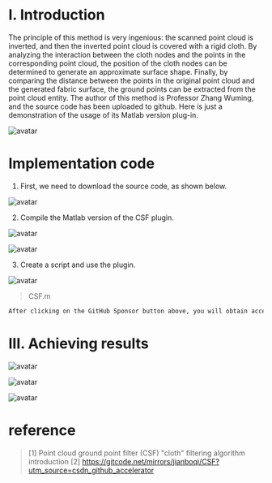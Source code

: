 #  I. Introduction 

 The principle of this method is very ingenious: the scanned point cloud is inverted, and then the inverted point cloud is covered with a rigid cloth. By analyzing the interaction between the cloth nodes and the points in the corresponding point cloud, the position of the cloth nodes can be determined to generate an approximate surface shape. Finally, by comparing the distance between the points in the original point cloud and the generated fabric surface, the ground points can be extracted from the point cloud entity. The author of this method is Professor Zhang Wuming, and the source code has been uploaded to github. Here is just a demonstration of the usage of its Matlab version plug-in. 

![avatar]( 20200328163646530.png) 

#  Implementation code 

1. First, we need to download the source code, as shown below. 

![avatar]( 4dd899c263b54417ba4cb24bb0700828.png) 

 2. Compile the Matlab version of the CSF plugin. 

![avatar]( 2fb691941daa40de8a8c95bba2859dda.png) 

 ![avatar]( c15527b9900e4beeba338074dfb6f9f7.png) 

 3. Create a script and use the plugin. 

![avatar]( 06ac07dbc2ff4791bb8af7475005e0de.png) 

>  CSF.m 

 ```python  
After clicking on the GitHub Sponsor button above, you will obtain access permissions to my private code repository ( https://github.com/slowlon/my_code_bar ) to view this blog code. By searching the code number of this blog, you can find the code you need, code number is: 2024020309574033732
 ```  
#  III. Achieving results 

![avatar]( f66425c263b041f98b2a03b30afbbefc.png) 

 ![avatar]( 22767c5f56ed4f5c8fa8a8602968e7a1.png) 

 ![avatar]( 0e6883935c7747c492dc526f7b007f5b.png) 

#  reference 

>  [1] Point cloud ground point filter (CSF) "cloth" filtering algorithm introduction [2] https://gitcode.net/mirrors/jianboqi/CSF?utm_source=csdn_github_accelerator 

